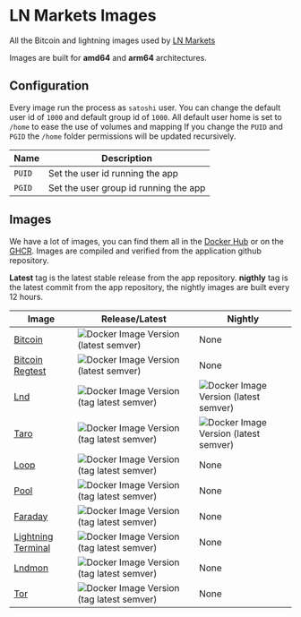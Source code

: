 # LN Markets Images

All the Bitcoin and lightning images used by [LN Markets](https://lnmarkets.com)

Images are built for __amd64__ and __arm64__ architectures.

## Configuration

Every image run the process as `satoshi` user.
You can change the default user id of `1000` and default group id of `1000`.
All default user home is set to `/home` to ease the use of volumes and mapping
If you change the `PUID` and `PGID` the `/home` folder permissions will be updated recursively.

| Name   | Description                           |
|--------|---------------------------------------|
| `PUID` | Set the user id running the app       |
| `PGID` | Set the user group id running the app |

## Images

We have a lot of images, you can find them all in the [Docker Hub](https://hub.docker.com/u/lnmarkets) or on the [GHCR](https://github.com/orgs/ln-markets/packages?repo_name=images).
Images are compiled and verified from the application github repository.

__Latest__ tag is the latest stable release from the app repository.
__nigthly__ tag is the latest commit from the app repository, the nightly images are built every 12 hours.

| Image                                                                     | Release/Latest                                                                                                                 | Nightly                                                                                               |
|---------------------------------------------------------------------------|--------------------------------------------------------------------------------------------------------------------------------|-------------------------------------------------------------------------------------------------------|
| [Bitcoin](https://github.com/bitcoin/bitcoin)                             | <img alt="Docker Image Version (latest semver)" src="https://img.shields.io/docker/v/lnmarkets/bitcoin">                       | None                                                                                                  |
| [Bitcoin Regtest](./docker/bitcoin-regtest/README.md)                     | <img alt="Docker Image Version (latest semver)" src="https://img.shields.io/docker/v/lnmarkets/bitcoin-regtest">               | None                                                                                                  |
| [Lnd](https://github.com/lightningnetwork/lnd)                            | <img alt="Docker Image Version (tag latest semver)" src="https://img.shields.io/docker/v/lnmarkets/lnd/latest">                | <img alt="Docker Image Version (latest semver)" src="https://img.shields.io/docker/v/lnmarkets/lnd">  |
| [Taro](https://github.com/lightninglabs/taro)                             | <img alt="Docker Image Version (tag latest semver)" src="https://img.shields.io/docker/v/lnmarkets/taro/latest">               | <img alt="Docker Image Version (latest semver)" src="https://img.shields.io/docker/v/lnmarkets/taro"> |
| [Loop](https://github.com/lightninglabs/loop)                             | <img alt="Docker Image Version (tag latest semver)" src="https://img.shields.io/docker/v/lnmarkets/loop/latest">               | None                                                                                                  |
| [Pool](https://github.com/lightninglabs/pool)                             | <img alt="Docker Image Version (tag latest semver)" src="https://img.shields.io/docker/v/lnmarkets/pool/latest">               | None                                                                                                  |
| [Faraday](https://github.com/lightninglabs/faraday)                       | <img alt="Docker Image Version (tag latest semver)" src="https://img.shields.io/docker/v/lnmarkets/faraday/latest">            | None                                                                                                  |
| [Lightning Terminal](https://github.com/lightninglabs/lightning-terminal) | <img alt="Docker Image Version (tag latest semver)" src="https://img.shields.io/docker/v/lnmarkets/lightning-terminal/latest"> | None                                                                                                  |
| [Lndmon](https://github.com/lightninglabs/lndmon)                         | <img alt="Docker Image Version (tag latest semver)" src="https://img.shields.io/docker/v/lnmarkets/lndmon/latest">             | None                                                                                                  |
| [Tor](https://github.com/TheTorProject)                                   | <img alt="Docker Image Version (tag latest semver)" src="https://img.shields.io/docker/v/lnmarkets/tor/latest">                | None                                                                                                  |
